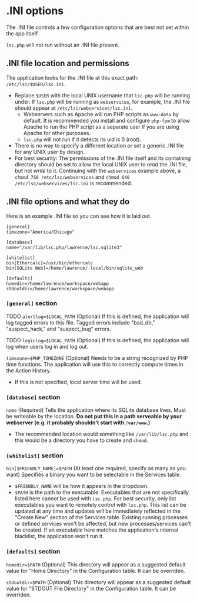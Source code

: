 # .INI options

The .INI file controls a few configuration options that are best not set within the app itself.

`lsc.php` will not run without an .INI file present.

## .INI file location and permissions
The application looks for the .INI file at this exact path: `/etc/lsc/$USER/lsc.ini`.
- Replace `$USER` with the local UNIX username that `lsc.php` will be running under. If `lsc.php` will be running as `webservices`, for example, the .INI file should appear at `/etc/lsc/webservices/lsc.ini`.
  - Webservers such as Apache will run PHP scripts as `www-data` by default. It is recommended you install and configure `php-fpm` to allow Apache to run the PHP script as a separate user if you are using Apache for other purposes.
  - `lsc.php` will not run if it detects its uid is 0 (root).
- There is no way to specify a different location or set a generic .INI file for any UNIX user by design.
- For best security: The permissions of the .INI file itself and its containing directory should be set to allow the local UNIX user to *read* the .INI file, but not *write* to it. Continuing with the `webservices` example above, a `chmod 750 /etc/lsc/webservices` and `chmod 640 /etc/lsc/webservices/lsc.ini` is recommended.

## .INI file options and what they do
Here is an example .INI file so you can see how it is laid out.
```
[general]
timezone="America/Chicago"

[database]
name="/var/lib/lsc.php/lawrence/lsc.sqlite3"

[whitelist]
bin[Ethercalc]=/usr/bin/ethercalc
bin[SQLite Web]=/home/lawrence/.local/bin/sqlite_web

[defaults]
homedir=/home/lawrence/workspace/webapp
stdoutdir=/home/lawrence/workspace/webapp
```

### `[general]` section
TODO `alertlog=$LOCAL_PATH` (Optional)
If this is defined, the application will log tagged errors to this file. Tagged errors include "bad_db," "suspect_hack," and "suspect_bug" errors.

TODO `loginlog=$LOCAL_PATH` (Optional)
If this is defined, the application will log when users log in and log out.

`timezone=$PHP_TIMEZONE` (Optional)
Needs to be a string recognized by PHP time functions. The application will use this to correctly compute times in the Action History. 
- If this is not specified, local server time will be used.


### `[database]` section
`name` (Required)
Tells the application where its SQLite database lives. Must be writeable by the location. **Do not put this in a path serveable by your webserver (e.g. it probably shouldn't start with `/var/www`.)** 
- The recommended location would something like `/var/lib/lsc.php` and this would be a directory you have to create and `chmod`.

### `[whitelist]` section
`bin[$FRIENDLY_NAME]=$PATH` (At least one required, specify as many as you want)
Specifies a binary you want to be selectable in the Services table.
- `$FRIENDLY_NAME` will be how it appears in the dropdown.
- `$PATH` is the path to the executable.
Executables that are not specifically listed here cannot be used with `lsc.php`.
For best security, only list executables you want to remotely control with `lsc.php`.
This list can be updated at any time and updates will be immediately reflected in the "Create New" section of the Services table. Existing running processes or defined services won't be affected, but new processes/services can't be created.
If an executable here matches the application's internal blacklist, the application won't run it.

### `[defaults]` section
`homedir=$PATH` (Optional)
This directory will appear as a suggested default value for "Home Directory" in the Configuration table. It can be overriden.

`stdoutdir=$PATH` (Optional)
This directory will appear as a suggested default value for "STDOUT File Directory" in the Configuration table. It can be overriden.
